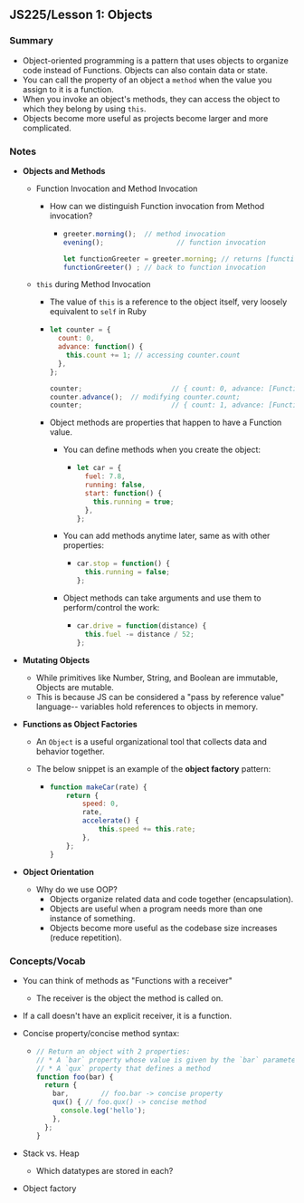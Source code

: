 ## JS225/Lesson 1: Objects

### Summary

* Object-oriented programming is a pattern that uses objects to organize code instead of Functions. Objects can also contain data or state.
* You can call the property of an object a `method` when the value you assign to it is a function.
* When you invoke an object's methods, they can access the object to which they belong by using `this`.
* Objects become more useful as projects become larger and more complicated.

### Notes

* **Objects and Methods**

  * Function Invocation and Method Invocation

    * How can we distinguish Function invocation from Method invocation?

      * ```javascript
        greeter.morning(); 	// method invocation
        evening(); 					// function invocation
        
        let functionGreeter = greeter.morning; // returns [function: morning]
        functionGreeter() ; // back to function invocation
        ```

  * `this` during Method Invocation

    * The value of `this` is a reference to the object itself, very loosely equivalent to `self` in Ruby

    * ```javascript
      let counter = {
        count: 0,
        advance: function() {
          this.count += 1; // accessing counter.count
        },
      };
      
      counter; 						// { count: 0, advance: [Function] }
      counter.advance();  // modifying counter.count;
      counter; 					 	// { count: 1, advance: [Function] }
      ```

    * Object methods are properties that happen to have a Function value.

      * You can define methods when you create the object:

        * ```javascript
          let car = {
            fuel: 7.8,
            running: false,
            start: function() {
              this.running = true;
            },
          };
          ```

      * You can add methods anytime later, same as with other properties:

        * ```javascript
          car.stop = function() {
            this.running = false;
          };
          ```

      * Object methods can take arguments and use them to perform/control the work:

        * ```javascript
          car.drive = function(distance) {
            this.fuel -= distance / 52;
          };
          ```

* **Mutating Objects**

  * While primitives like Number, String, and Boolean are immutable, Objects are mutable.
  * This is because JS can be considered a "pass by reference value" language-- variables hold references to objects in memory.

* **Functions as Object Factories**

  * An `Object` is a useful organizational tool that collects data and behavior together.

  * The below snippet is an example of the **object factory** pattern:

    * ```javascript
      function makeCar(rate) {
          return {
              speed: 0,
              rate,
              accelerate() {
                  this.speed += this.rate;
              },
          };
      }
      ```

* **Object Orientation**

  * Why do we use OOP?
    * Objects organize related data and code together (encapsulation).
    * Objects are useful when a program needs more than one instance of something.
    * Objects become more useful as the codebase size increases (reduce repetition).

### Concepts/Vocab

* You can think of methods as "Functions with a receiver"

  * The receiver is the object the method is called on.

* If a call doesn't have an explicit receiver, it is a function.

* Concise property/concise method syntax:

  * ```javascript
    // Return an object with 2 properties:
    // * A `bar` property whose value is given by the `bar` parameter
    // * A `qux` property that defines a method
    function foo(bar) {
      return {
        bar,		// foo.bar -> concise property
        qux() { // foo.qux() -> concise method
          console.log('hello');
        },
      };
    }
    ```

* Stack vs. Heap

  * Which datatypes are stored in each?

* Object factory